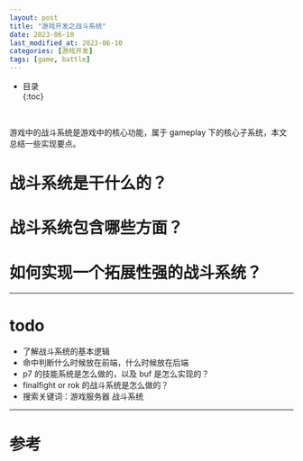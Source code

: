 ```yaml
---
layout: post
title: "游戏开发之战斗系统"
date: 2023-06-10
last_modified_at: 2023-06-10
categories: [游戏开发]
tags: [game, battle]
---
```


* 目录  
{:toc}
<br/>

游戏中的战斗系统是游戏中的核心功能，属于 gameplay 下的核心子系统，本文总结一些实现要点。   

# 战斗系统是干什么的？

# 战斗系统包含哪些方面？ 

# 如何实现一个拓展性强的战斗系统？

---

# todo
* 了解战斗系统的基本逻辑
* 命中判断什么时候放在前端，什么时候放在后端
* p7 的技能系统是怎么做的，以及 buf 是怎么实现的？  
* finalfight or rok 的战斗系统是怎么做的？
* 搜索关键词：游戏服务器 战斗系统


---

# 参考




